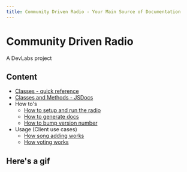 ```yaml
---
title: Community Driven Radio - Your Main Source of Documentation
---
```


# Community Driven Radio

A DevLabs project

## Content

- [Classes - quick reference](classes-quick-reference/)
- [Classes and Methods - JSDocs](jsdocs/)
- How to's
  - [How to setup and run the radio](http://bratanov.github.com/community-driven-radio#how-to-run)
  - [How to generate docs](how-to/documentation.md)
  - [How to bump version number](how-to/versions.md)
- Usage (Client use cases)
  - [How song adding works](usage/adding-songs.md)
  - [How voting works](usage/voting.md)

## Here's a gif

<div id="radio-gif"></div>

<script type="text-javascript">
  document.onload = function() {
    var radioGifs = [
      'https://media.giphy.com/media/LX3xsKXQgZoGs/giphy.gif',
      'https://media.giphy.com/media/NkkKrHU2wAin6/giphy.gif',
      'https://media.giphy.com/media/l2YWqtgoYCX5i5RBu/giphy.gif',
      'https://media.giphy.com/media/XEeASREtdxeSc/giphy.gif',
      'https://media.giphy.com/media/ER9ew0BbQGCDC/giphy.gif'
    ];
    document.getElementById('radio-gif').innerHTML = '<img src="' + radioGifs[parseInt(Math.random() * radioGifs.length)] + '" />';
  }
</script>

